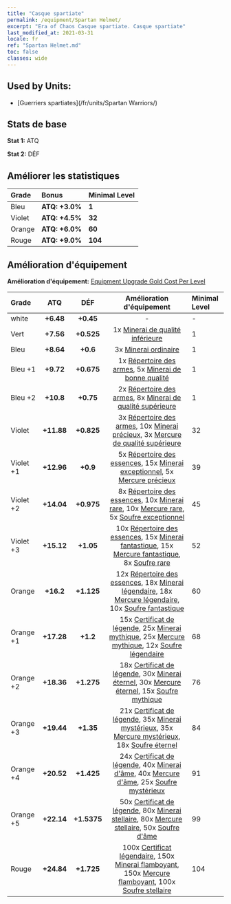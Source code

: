 ```yaml
---
title: "Casque spartiate"
permalink: /equipment/Spartan Helmet/
excerpt: "Era of Chaos Casque spartiate. Casque spartiate"
last_modified_at: 2021-03-31
locale: fr
ref: "Spartan Helmet.md"
toc: false
classes: wide
---
```


## Used by Units:

* [Guerriers spartiates](/fr/units/Spartan Warriors/) 


## Stats de base
 **Stat 1:** ATQ

 **Stat 2:** DÉF

## Améliorer les statistiques

  |     Grade    |   Bonus | Minimal Level | 
  |:-------------|:--------|:--------------| 
  | Bleu | **ATQ: +3.0%** | **1** | 
  | Violet | **ATQ: +4.5%** | **32** | 
  | Orange | **ATQ: +6.0%** | **60** | 
  | Rouge | **ATQ: +9.0%** | **104** | 


## Amélioration d'équipement
 **Amélioration d'équipement:** [Equipment Upgrade Gold Cost Per Level](/equipment/EquipmentUpgradeCostPerLevel/) 

  |          Grade      | ATQ | DÉF | Amélioration d'équipement | Minimal Level |
  |:--------------------|:---------:|:---------:|:----------------:|:--------------|
  | white | **+6.48** | **+0.45** | - | - |
  | Vert | **+7.56** | **+0.525** | 1x [Minerai de qualité inférieure](/fr/Items/mat_1/) | 1 |
  | Bleu | **+8.64** | **+0.6** | 3x [Minerai ordinaire](/fr/Items/mat_6/) | 1 |
  | Bleu +1 | **+9.72** | **+0.675** | 1x [Répertoire des armes](/fr/Items/mat_18/), 5x [Minerai de bonne qualité](/fr/Items/mat_12/) | 1 |
  | Bleu +2 | **+10.8** | **+0.75** | 2x [Répertoire des armes](/fr/Items/mat_25/), 8x [Minerai de qualité supérieure](/fr/Items/mat_19/) | 1 |
  | Violet | **+11.88** | **+0.825** | 3x [Répertoire des armes](/fr/Items/mat_32/), 10x [Minerai précieux](/fr/Items/mat_26/), 3x [Mercure de qualité supérieure](/fr/Items/mat_21/) | 32 |
  | Violet +1 | **+12.96** | **+0.9** | 5x [Répertoire des essences](/fr/Items/mat_39/), 15x [Minerai exceptionnel](/fr/Items/mat_33/), 5x [Mercure précieux](/fr/Items/mat_28/) | 39 |
  | Violet +2 | **+14.04** | **+0.975** | 8x [Répertoire des essences](/fr/Items/mat_46/), 10x [Minerai rare](/fr/Items/mat_40/), 10x [Mercure rare](/fr/Items/mat_42/), 5x [Soufre exceptionnel](/fr/Items/mat_36/) | 45 |
  | Violet +3 | **+15.12** | **+1.05** | 10x [Répertoire des essences](/fr/Items/mat_53/), 15x [Minerai fantastique](/fr/Items/mat_47/), 15x [Mercure fantastique](/fr/Items/mat_49/), 8x [Soufre rare](/fr/Items/mat_43/) | 52 |
  | Orange | **+16.2** | **+1.125** | 12x [Répertoire des essences](/fr/Items/mat_60/), 18x [Minerai légendaire](/fr/Items/mat_54/), 18x [Mercure légendaire](/fr/Items/mat_56/), 10x [Soufre fantastique](/fr/Items/mat_50/) | 60 |
  | Orange +1 | **+17.28** | **+1.2** | 15x [Certificat de légende](/fr/Items/mat_67/), 25x [Minerai mythique](/fr/Items/mat_61/), 25x [Mercure mythique](/fr/Items/mat_63/), 12x [Soufre légendaire](/fr/Items/mat_57/) | 68 |
  | Orange +2 | **+18.36** | **+1.275** | 18x [Certificat de légende](/fr/Items/mat_74/), 30x [Minerai éternel](/fr/Items/mat_68/), 30x [Mercure éternel](/fr/Items/mat_70/), 15x [Soufre mythique](/fr/Items/mat_64/) | 76 |
  | Orange +3 | **+19.44** | **+1.35** | 21x [Certificat de légende](/fr/Items/mat_81/), 35x [Minerai mystérieux](/fr/Items/mat_75/), 35x [Mercure mystérieux](/fr/Items/mat_77/), 18x [Soufre éternel](/fr/Items/mat_71/) | 84 |
  | Orange +4 | **+20.52** | **+1.425** | 24x [Certificat de légende](/fr/Items/mat_88/), 40x [Minerai d'âme](/fr/Items/mat_82/), 40x [Mercure d'âme](/fr/Items/mat_84/), 25x [Soufre mystérieux](/fr/Items/mat_78/) | 91 |
  | Orange +5 | **+22.14** | **+1.5375** | 50x [Certificat de légende](/fr/Items/mat_95/), 80x [Minerai stellaire](/fr/Items/mat_89/), 80x [Mercure stellaire](/fr/Items/mat_91/), 50x [Soufre d'âme](/fr/Items/mat_85/) | 99 |
  | Rouge | **+24.84** | **+1.725** | 100x [Certificat légendaire](/fr/Items/mat_102/), 150x [Minerai flamboyant](/fr/Items/mat_96/), 150x [Mercure flamboyant](/fr/Items/mat_98/), 100x [Soufre stellaire](/fr/Items/mat_92/) | 104 |

